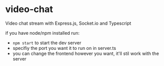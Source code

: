 # video-chat
Video chat stream with Express.js, Socket.io and Typescript

if you have node/npm installed run:
  - `npm start` to start the dev server
  - specifiy the port you want it to run on in server.ts
  - you can change the frontend however you want, it'll stil work with the server
